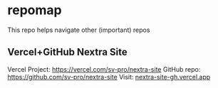 # repomap
This repo helps navigate other (important) repos

## Vercel+GitHub Nextra Site 

Vercel Project: https://vercel.com/sv-pro/nextra-site
GitHub repo: https://github.com/sv-pro/nextra-site
Visit: [nextra-site-gh.vercel.app](https://nextra-site-gh.vercel.app/)
